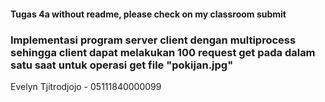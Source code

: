 #### Tugas 4a without readme, please check on my classroom submit

### Implementasi program server client dengan multiprocess sehingga client dapat melakukan 100 request get pada dalam satu saat untuk operasi get file "pokijan.jpg"

Evelyn Tjitrodjojo - 05111840000099
